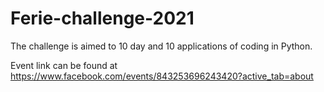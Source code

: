 # Ferie-challenge-2021

The challenge is aimed to 10 day and 10 applications of coding in Python.

Event link can be found at https://www.facebook.com/events/843253696243420?active_tab=about
